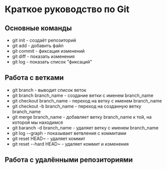 # Краткое руководство по Git
## Основные команды
* git init - создаёт репозиторий
* git add - добавить файл
* git commit - фиксация изменений
* git diff - показать изменения
* git log - показать список "фиксаций"
## Работа с ветками
* git branch - выводит список веток
* git branch branch_name - создание ветки с именем branch_name
* git checkout branch_name - переход на ветку с именем branch_name
* git checkout -b branch_name - переход на созданную ветку branch_name
* git merge branch_name - добавляет ветку branch_name к той, на которой мы находимся
* git baranch -d branch_name - удаляет ветку с именем branch_name
* git log --graph - показывает ветвления с коммитами
* git reset HEAD~ - удаляет коммит
* git reset --hard HEAD~ - удаляет коммит и изменения
## Работа с удалёнными репозиториями